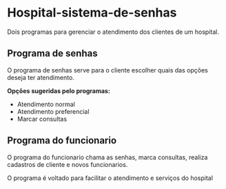 # Hospital-sistema-de-senhas
Dois programas para gerenciar o atendimento dos clientes de um hospital.

<h2>Programa de senhas</h2>
<p>O programa de senhas serve para o cliente escolher quais das opções deseja ter atendimento.</p>
<b>Opções sugeridas pelo programas:</b>
<ul>
<li>Atendimento normal</li>
<li>Atendimento preferencial</li>
<li>Marcar consultas</li>
</ul>

<h2>Programa do funcionario</h2>
<p>O programa do funcionario chama as senhas, marca consultas, realiza cadastros de cliente e novos funcionarios.</p>
<p>O programa é voltado para facilitar o atendimento e serviços do hospital</p>

